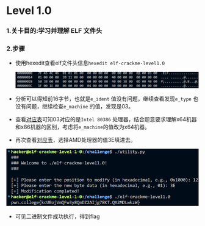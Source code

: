 # Level 1.0

### 1.关卡目的:学习并理解 ELF 文件头

### 2.步骤

- 使用hexedit查看elf文件头信息`hexedit elf-crackme-level1.0` 

  ![image-20231203181651500](./level1.0/step1.png)

- 分析可以得知前16字节，也就是`e_ident` 值没有问题，继续查看发现`e_type` 也没有问题，继续检查`e_machine` 的值，发现是03。

- 查看[对应表](https://refspecs.linuxfoundation.org/elf/gabi4+/ch4.eheader.html)可知03对应的是`Intel 80386` 处理器，结合题意要求理解x64机器和x86机器的区别，考虑将`e_machine`的值改为x64机器。

- 再次查看[对应表](https://refspecs.linuxfoundation.org/elf/gabi4+/ch4.eheader.html)，选择AMD处理器的值3E填进去。

![image-20231203182431037](./level1.0/result.png)

- 可见二进制文件成功执行，得到flag